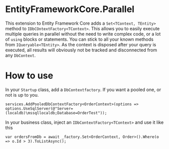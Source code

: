 # EntityFrameworkCore.Parallel
This extension to Entity Framework Core adds a `Set<TContext, TEntity>` method to `IDbCOntextFactory<TContext>`.
This allows you to easily execute multiple queries in parallel without the need to write complex code, or a lot of `using` blocks or statements.
You can stick to all your known methods from `IQueryable<TEntity>`.
As the context is disposed after your query is executed, all results will obviously not be tracked and disconnected from any `DbContext`.

# How to use
In your `Startup` class, add a `DbContextfactory`. If you want a pooled one, or not is up to you.
```
services.AddPooledDbContextFactory<OrderContext>(options => options.UseSqlServer(@"Server=(localdb)\mssqllocaldb;Database=OrderTest"));
```

In your business class, inject an `IDbContextFactory<TContext>` and use it like this
```
var ordersFromDb = await _factory.Set<OrderContext, Order>().Where(o => o.Id > 3).ToListAsync();
```